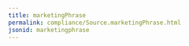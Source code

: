 ```yaml
---
title: marketingPhrase
permalink: compliance/Source.marketingPhrase.html
jsonid: marketingphrase
---
```


